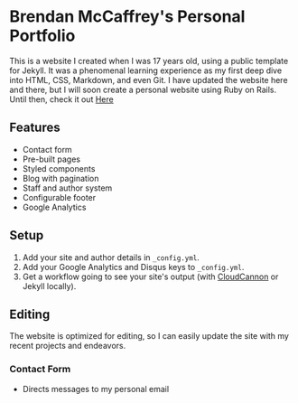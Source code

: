 # Brendan McCaffrey's Personal Portfolio

This is a website I created when I was 17 years old, using a public template for Jekyll. It was a phenomenal learning experience as my first deep dive into HTML, CSS, Markdown, and even Git. I have updated the website here and there, but I will soon create a personal website using Ruby on Rails. Until then, check it out [Here](https://brendanmccaffrey.com/)



## Features

* Contact form
* Pre-built pages
* Styled components
* Blog with pagination
* Staff and author system
* Configurable footer
* Google Analytics

## Setup

1. Add your site and author details in `_config.yml`.
2. Add your Google Analytics and Disqus keys to `_config.yml`.
3. Get a workflow going to see your site's output (with [CloudCannon](https://app.cloudcannon.com/) or Jekyll locally).

## Editing

The website is optimized for editing, so I can easily update the site with my recent projects and endeavors.

### Contact Form

* Directs messages to my personal email

